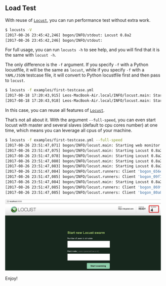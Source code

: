 
## Load Test

With reuse of [`Locust`][Locust], you can run performance test without extra work.

```bash
$ locusts -V
[2017-08-26 23:45:42,246] bogon/INFO/stdout: Locust 0.8a2
[2017-08-26 23:45:42,246] bogon/INFO/stdout:
```

For full usage, you can run `locusts -h` to see help, and you will find that it is the same with `locust -h`.

The only difference is the `-f` argument. If you specify `-f` with a Python locustfile, it will be the same as `locust`, while if you specify `-f` with a `YAML/JSON` testcase file, it will convert to Python locustfile first and then pass to `locust`.

```bash
$ locusts -f examples/first-testcase.yml
[2017-08-18 17:20:43,915] Leos-MacBook-Air.local/INFO/locust.main: Starting web monitor at *:8089
[2017-08-18 17:20:43,918] Leos-MacBook-Air.local/INFO/locust.main: Starting Locust 0.8a2
```

In this case, you can reuse all features of [`Locust`][Locust].

That’s not all about it. With the argument `--full-speed`, you can even start locust with master and several slaves (default to cpu cores number) at one time, which means you can leverage all cpus of your machine.

```bash
$ locusts -f examples/first-testcase.yml --full-speed
[2017-08-26 23:51:47,071] bogon/INFO/locust.main: Starting web monitor at *:8089
[2017-08-26 23:51:47,075] bogon/INFO/locust.main: Starting Locust 0.8a2
[2017-08-26 23:51:47,078] bogon/INFO/locust.main: Starting Locust 0.8a2
[2017-08-26 23:51:47,080] bogon/INFO/locust.main: Starting Locust 0.8a2
[2017-08-26 23:51:47,083] bogon/INFO/locust.main: Starting Locust 0.8a2
[2017-08-26 23:51:47,084] bogon/INFO/locust.runners: Client 'bogon_656e0af8e968a8533d379dd252422ad3' reported as ready. Currently 1 clients ready to swarm.
[2017-08-26 23:51:47,085] bogon/INFO/locust.runners: Client 'bogon_09f73850252ee4ec739ed77d3c4c6dba' reported as ready. Currently 2 clients ready to swarm.
[2017-08-26 23:51:47,084] bogon/INFO/locust.main: Starting Locust 0.8a2
[2017-08-26 23:51:47,085] bogon/INFO/locust.runners: Client 'bogon_869f7ed671b1a9952b56610f01e2006f' reported as ready. Currently 3 clients ready to swarm.
[2017-08-26 23:51:47,085] bogon/INFO/locust.runners: Client 'bogon_80a804cda36b80fac17b57fd2d5e7cdb' reported as ready. Currently 4 clients ready to swarm.
```

![](images/locusts-full-speed.jpg)

Enjoy!


[Locust]: http://locust.io/